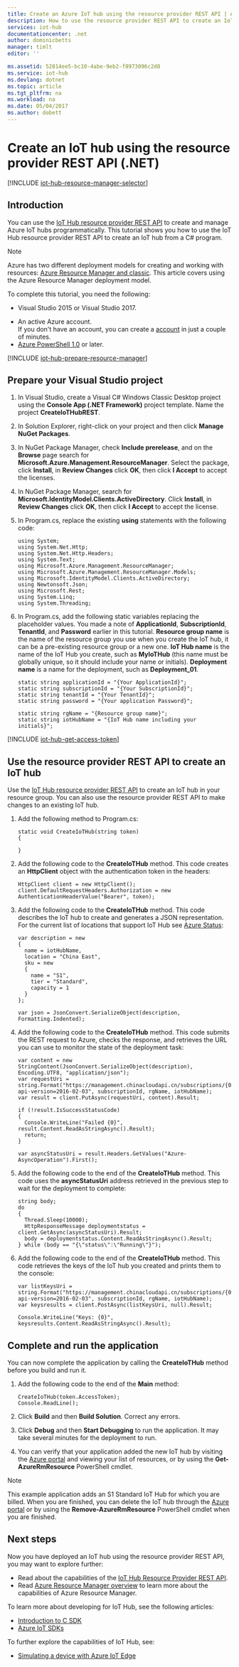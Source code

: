 ```yaml
---
title: Create an Azure IoT hub using the resource provider REST API | Azure
description: How to use the resource provider REST API to create an IoT Hub.
services: iot-hub
documentationcenter: .net
author: dominicbetts
manager: timlt
editor: ''

ms.assetid: 52814ee5-bc10-4abe-9eb2-f8973096c2d8
ms.service: iot-hub
ms.devlang: dotnet
ms.topic: article
ms.tgt_pltfrm: na
ms.workload: na
ms.date: 05/04/2017
ms.author: dobett
---
```


# Create an IoT hub using the resource provider REST API (.NET)
[!INCLUDE [iot-hub-resource-manager-selector](../../includes/iot-hub-resource-manager-selector.md)]

## Introduction
You can use the [IoT Hub resource provider REST API][lnk-rest-api] to create and manage Azure IoT hubs programmatically. This tutorial shows you how to use the IoT Hub resource provider REST API to create an IoT hub from a C# program.

> [!NOTE]
> Azure has two different deployment models for creating and working with resources:  [Azure Resource Manager and classic](../azure-resource-manager/resource-manager-deployment-model.md).  This article covers using the Azure Resource Manager deployment model.
> 
> 

To complete this tutorial, you need the following:

* Visual Studio 2015 or Visual Studio 2017.
- An active Azure account. <br/>If you don't have an account, you can create a [account][lnk-free-trial] in just a couple of minutes.
- [Azure PowerShell 1.0][lnk-powershell-install] or later.

[!INCLUDE [iot-hub-prepare-resource-manager](../../includes/iot-hub-prepare-resource-manager.md)]

## Prepare your Visual Studio project
1. In Visual Studio, create a Visual C# Windows Classic Desktop project using the **Console App (.NET Framework)** project template. Name the project **CreateIoTHubREST**.
2. In Solution Explorer, right-click on your project and then click **Manage NuGet Packages**.
3. In NuGet Package Manager, check **Include prerelease**, and on the **Browse** page search for **Microsoft.Azure.Management.ResourceManager**. Select the package, click **Install**, in **Review Changes** click **OK**, then click **I Accept** to accept the licenses.
4. In NuGet Package Manager, search for **Microsoft.IdentityModel.Clients.ActiveDirectory**.  Click **Install**, in **Review Changes** click **OK**, then click **I Accept** to accept the license.
5. In Program.cs, replace the existing **using** statements with the following code:

    ```
    using System;
    using System.Net.Http;
    using System.Net.Http.Headers;
    using System.Text;
    using Microsoft.Azure.Management.ResourceManager;
    using Microsoft.Azure.Management.ResourceManager.Models;
    using Microsoft.IdentityModel.Clients.ActiveDirectory;
    using Newtonsoft.Json;
    using Microsoft.Rest;
    using System.Linq;
    using System.Threading;
    ```
6. In Program.cs, add the following static variables replacing the placeholder values. You made a note of **ApplicationId**, **SubscriptionId**, **TenantId**, and **Password** earlier in this tutorial. **Resource group name** is the name of the resource group you use when you create the IoT hub, it can be a pre-existing resource group or a new one. **IoT Hub name** is the name of the IoT Hub you create, such as **MyIoTHub** (this name must be globally unique, so it should include your name or initials). **Deployment name** is a name for the deployment, such as **Deployment_01**.

    ```
    static string applicationId = "{Your ApplicationId}";
    static string subscriptionId = "{Your SubscriptionId}";
    static string tenantId = "{Your TenantId}";
    static string password = "{Your application Password}";

    static string rgName = "{Resource group name}";
    static string iotHubName = "{IoT Hub name including your initials}";
    ```

[!INCLUDE [iot-hub-get-access-token](../../includes/iot-hub-get-access-token.md)]

## Use the resource provider REST API to create an IoT hub
Use the [IoT Hub resource provider REST API][lnk-rest-api] to create an IoT hub in your resource group. You can also use the resource provider REST API to make changes to an existing IoT hub.

1. Add the following method to Program.cs:

    ```
    static void CreateIoTHub(string token)
    {

    }
    ```
2. Add the following code to the **CreateIoTHub** method. This code creates an **HttpClient** object with the authentication token in the headers:

    ```
    HttpClient client = new HttpClient();
    client.DefaultRequestHeaders.Authorization = new AuthenticationHeaderValue("Bearer", token);
    ```
3. Add the following code to the **CreateIoTHub** method. This code describes the IoT hub to create and generates a JSON representation. For the current list of locations that support IoT Hub see [Azure Status][lnk-status]:

    ```
    var description = new
    {
      name = iotHubName,
      location = "China East",
      sku = new
      {
        name = "S1",
        tier = "Standard",
        capacity = 1
      }
    };

    var json = JsonConvert.SerializeObject(description, Formatting.Indented);
    ```
4. Add the following code to the **CreateIoTHub** method. This code submits the REST request to Azure, checks the response, and retrieves the URL you can use to monitor the state of the deployment task:

    ```
    var content = new StringContent(JsonConvert.SerializeObject(description), Encoding.UTF8, "application/json");
    var requestUri = string.Format("https://management.chinacloudapi.cn/subscriptions/{0}/resourcegroups/{1}/providers/Microsoft.devices/IotHubs/{2}?api-version=2016-02-03", subscriptionId, rgName, iotHubName);
    var result = client.PutAsync(requestUri, content).Result;

    if (!result.IsSuccessStatusCode)
    {
      Console.WriteLine("Failed {0}", result.Content.ReadAsStringAsync().Result);
      return;
    }

    var asyncStatusUri = result.Headers.GetValues("Azure-AsyncOperation").First();
    ```
5. Add the following code to the end of the **CreateIoTHub** method. This code uses the **asyncStatusUri** address retrieved in the previous step to wait for the deployment to complete:

    ```
    string body;
    do
    {
      Thread.Sleep(10000);
      HttpResponseMessage deploymentstatus = client.GetAsync(asyncStatusUri).Result;
      body = deploymentstatus.Content.ReadAsStringAsync().Result;
    } while (body == "{\"status\":\"Running\"}");
    ```
6. Add the following code to the end of the **CreateIoTHub** method. This code retrieves the keys of the IoT hub you created and prints them to the console:

    ```
    var listKeysUri = string.Format("https://management.chinacloudapi.cn/subscriptions/{0}/resourceGroups/{1}/providers/Microsoft.Devices/IotHubs/{2}/IoTHubKeys/listkeys?api-version=2016-02-03", subscriptionId, rgName, iotHubName);
    var keysresults = client.PostAsync(listKeysUri, null).Result;

    Console.WriteLine("Keys: {0}", keysresults.Content.ReadAsStringAsync().Result);
    ```

## Complete and run the application
You can now complete the application by calling the **CreateIoTHub** method before you build and run it.

1. Add the following code to the end of the **Main** method:

    ```
    CreateIoTHub(token.AccessToken);
    Console.ReadLine();
    ```
2. Click **Build** and then **Build Solution**. Correct any errors.
3. Click **Debug** and then **Start Debugging** to run the application. It may take several minutes for the deployment to run.
4. You can verify that your application added the new IoT hub by visiting the [Azure portal][lnk-azure-portal] and viewing your list of resources, or by using the **Get-AzureRmResource** PowerShell cmdlet.

> [!NOTE]
> This example application adds an S1 Standard IoT Hub for which you are billed. When you are finished, you can delete the IoT hub through the [Azure portal][lnk-azure-portal] or by using the **Remove-AzureRmResource** PowerShell cmdlet when you are finished.
> 
> 

## Next steps
Now you have deployed an IoT hub using the resource provider REST API, you may want to explore further:

- Read about the capabilities of the [IoT Hub Resource Provider REST API][lnk-rest-api].
- Read [Azure Resource Manager overview][lnk-azure-rm-overview] to learn more about the capabilities of Azure Resource Manager.

To learn more about developing for IoT Hub, see the following articles:

- [Introduction to C SDK][lnk-c-sdk]
- [Azure IoT SDKs][lnk-sdks]

To further explore the capabilities of IoT Hub, see:

* [Simulating a device with Azure IoT Edge][lnk-gateway]

<!-- Links -->
[lnk-free-trial]: https://www.azure.cn/pricing/1rmb-trial/
[lnk-azure-portal]: https://portal.azure.cn/
[lnk-status]: https://azure.microsoft.com/status/
[lnk-powershell-install]: ../powershell-install-configure.md
[lnk-rest-api]: https://msdn.microsoft.com/zh-cn/library/mt589014.aspx
[lnk-azure-rm-overview]: ../azure-resource-manager/resource-group-overview.md

[lnk-c-sdk]: ./iot-hub-device-sdk-c-intro.md
[lnk-sdks]: ./iot-hub-devguide-sdks.md

[lnk-gateway]: ./iot-hub-linux-gateway-sdk-simulated-device.md